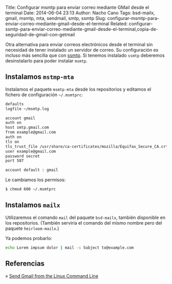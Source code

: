 Title: Configurar msmtp para enviar correo mediante GMail desde el terminal
Date: 2014-06-04 23:13
Author: Nacho Cano
Tags: bsd-mailx, gmail, msmtp, mta, sendmail, smtp, ssmtp
Slug: configurar-msmtp-para-enviar-correo-mediante-gmail-desde-el-terminal
Related: configurar-ssmtp-para-enviar-correo-mediante-gmail-desde-el-terminal,copia-de-seguridad-de-gmail-con-getmail

Otra alternativa para enviar correos electrónicos desde el terminal sin
necesidad de tener instalado un servidor de correo. Su configuración es
incluso más sencilla que con [ssmtp][]. Si tenemos instalado `ssmtp`
deberemos desinstalarlo para poder instalar `msmtp`.


Instalamos `mstmp-mta`
----------------------

Instalamos el paquete `msmtp-mta` desde los repositorios y editamos el
fichero de configuración `~/.msmtprc`:

```bash
defaults
logfile ~/msmtp.log

account gmail
auth on
host smtp.gmail.com
from example@gmail.com
auth on
tls on
tls_trust_file /usr/share/ca-certificates/mozilla/Equifax_Secure_CA.crt
user example@gmail.com
password secret
port 587

account default : gmail
```

Le cambiamos los permisos:

```bash
$ chmod 600 ~/.msmtprc
```

Instalamos `mailx`
------------------

Utilizaremos el comando `mail` del paquete `bsd-mailx`, también
disponible en los repositorios. (También serviría el comando del mismo
nombre pero del paquete `heirloom-mailx`.)

Ya podemos probarlo:

```bash
echo Lorem impsum dolor | mail -s Subject to@example.com
```

Referencias
-----------

» [Send Gmail from the Linux Command Line][]

  [ssmtp]: {filename}/admin/configurar-ssmtp-para-enviar-correo-mediante-gmail-desde-el-terminal.md
    "Configurar ssmtp para enviar correo mediante GMail desde el terminal"
  [Send Gmail from the Linux Command Line]: http://tuxtweaks.com/2012/10/send-gmail-from-the-linux-command-line/
    "Send Gmail from the Linux Command Line"
